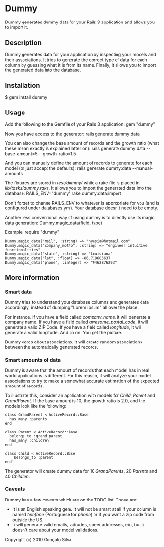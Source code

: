 # Dummy

Dummy generates dummy data for your Rails 3 application and allows you to import it.

## Description

Dummy generates data for your application by inspecting your models and their associations. It tries to generate the correct type of data for each column by guessing what it is from its name. Finally, it allows you to import the generated data into the database.

## Installation

$ gem install dummy

## Usage

Add the following to the Gemfile of your Rails 3 application:
    gem "dummy"
    
Now you have access to the generator:
    rails generate dummy:data
    
You can also change the base amount of records and the growth ratio (what these mean exactly is explained latter on):
    rails generate dummy:data --base-amount=5 --growth-ratio=1.5
    
And you can manually define the amount of records to generate for each model (or just accept the defaults):
    rails generate dummy:data --manual-amounts
    
The fixtures are stored in _test/dummy/_ while a rake file is placed in _lib/tasks/dummy.rake_. It allows you to import the generated data into the database:
    RAILS_ENV="dummy" rake dummy:data:import

Don't forget to change RAILS_ENV to whatever is appropriate for you (and is configured under databases.yml). Your database doesn't need to be empty.

Another less conventional way of using dummy is to directly use its magic data generation:
    Dummy.magic_data(field, type)
    
Example:
    require "dummy"
    
    Dummy.magic_data("mail", :string) => "nyasia@hotmail.com" 
    Dummy.magic_data("company_motto", :string) => "engineer intuitive functionalities" 
    Dummy.magic_data("state", :string) => "Louisiana" 
    Dummy.magic_data("lat", :float) => -86.718683637 
    Dummy.magic_data("phone", :integer) => "9462876293" 


## More information

### Smart data

Dummy tries to understand your database columns and generates data accordingly, instead of dumping "Lorem ipsum" all over the place.

For instance, if you have a field called _company\_name_, it will generate a company name. If you have a field called _awesome\_postal\_code_, it will generate a valid ZIP Code. If you have a field called _longitude_, it will generate a valid longitude. And so on. You get the picture.

Dummy cares about associations. It will create random associations between the automatically generated records.

### Smart amounts of data

Dummy is aware that the amount of records that each model has in real world applications is different. For this reason, it will analyze your model associations to try to make a somewhat accurate estimation of the expected amount of records.

To illustrate this, consider an application with models for _Child_, _Parent_ and _GrandParent_. If the base amount is 10, the growth ratio is 2.0, and the models look like the following:

    class GrandParent < ActiveRecord::Base  
      has_many :parents
    end
    
    class Parent < ActiveRecord::Base
      belongs_to :grand_parent
      has_many :children
    end
    
    class Child < ActiveRecord::Base
        belongs_to :parent
    end`

The generator will create dummy data for 10 _GrandParents_, 20 _Parents_ and 40 _Children_.

### Caveats

Dummy has a few caveats which are on the TODO list. Those are:
* It is an English speaking gem. It will not be smart at all if your column is named _telefone_ (Portuguese for _phone_) or if you want a zip code from outside the US.
* It will generate valid emails, latitudes, street addresses, etc, but it doesn't care about your model validations.

Copyright (c) 2010 Gonçalo Silva
